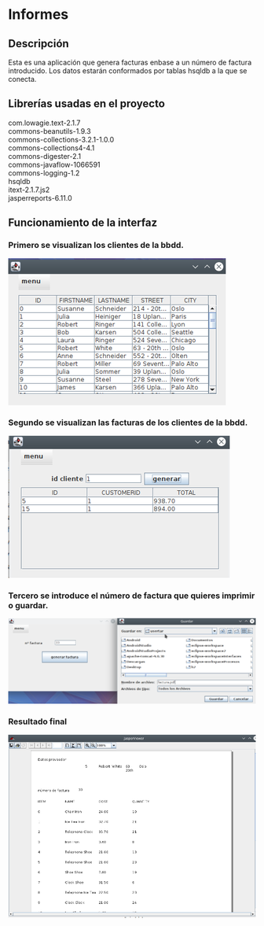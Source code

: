 # Informes

<h2>Descripción </h2>
Esta es una aplicación que genera facturas enbase a un número de factura introducido. Los datos estarán conformados por tablas hsqldb a la que se conecta.

<h2>Librerías usadas en el proyecto </h2>

com.lowagie.text-2.1.7 <br>
commons-beanutils-1.9.3 <br>
commons-collections-3.2.1-1.0.0 <br>
commons-collections4-4.1 <br>
commons-digester-2.1 <br>
commons-javaflow-1066591 <br>
commons-logging-1.2 <br>
hsqldb <br>
itext-2.1.7.js2 <br>
jasperreports-6.11.0 <br>

<h2>Funcionamiento de la interfaz</h2>

<h3>Primero se visualizan los clientes de la bbdd.</h3>

![img1](./Informes/1.png)
  
 <h3>Segundo se visualizan las facturas de los clientes de la bbdd.</h3>
 
![img2](./Informes/2.png)

 <h3>Tercero se introduce el número de factura que quieres imprimir o guardar.</h3>

![img3](./Informes/3.png)

 <h3>Resultado final</h3>

![img4](./Informes/4.png)


